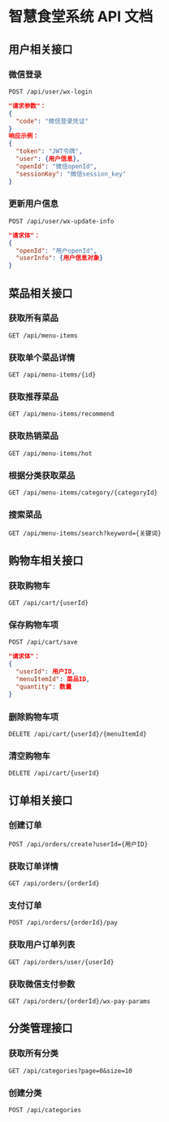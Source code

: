 # 智慧食堂系统 API 文档

## 用户相关接口

### 微信登录
`POST /api/user/wx-login`
```json
"请求参数"：
{
  "code": "微信登录凭证"
}
响应示例：
{
  "token": "JWT令牌",
  "user": {用户信息},
  "openId": "微信openId",
  "sessionKey": "微信session_key"
}
```

### 更新用户信息
`POST /api/user/wx-update-info`
```json
"请求体"：
{
  "openId": "用户openId",
  "userInfo": {用户信息对象}
}
```

## 菜品相关接口

### 获取所有菜品
`GET /api/menu-items`

### 获取单个菜品详情
`GET /api/menu-items/{id}`

### 获取推荐菜品
`GET /api/menu-items/recommend`

### 获取热销菜品
`GET /api/menu-items/hot`

### 根据分类获取菜品
`GET /api/menu-items/category/{categoryId}`

### 搜索菜品
`GET /api/menu-items/search?keyword={关键词}`

## 购物车相关接口

### 获取购物车
`GET /api/cart/{userId}`

### 保存购物车项
`POST /api/cart/save`
```json
"请求体"：
{
  "userId": 用户ID,
  "menuItemId": 菜品ID,
  "quantity": 数量
}
```

### 删除购物车项
`DELETE /api/cart/{userId}/{menuItemId}`

### 清空购物车
`DELETE /api/cart/{userId}`

## 订单相关接口

### 创建订单
`POST /api/orders/create?userId={用户ID}`

### 获取订单详情
`GET /api/orders/{orderId}`

### 支付订单
`POST /api/orders/{orderId}/pay`

### 获取用户订单列表
`GET /api/orders/user/{userId}`

### 获取微信支付参数
`GET /api/orders/{orderId}/wx-pay-params`

## 分类管理接口

### 获取所有分类
`GET /api/categories?page=0&size=10`

### 创建分类
`POST /api/categories`